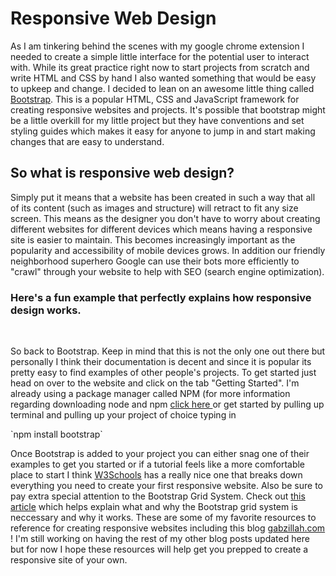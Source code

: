 <h1>Responsive Web Design</h1>
  <p>As I am tinkering behind the scenes with my google chrome extension I needed to create a simple little interface for the potential user to interact with. While its great practice right now to start projects from scratch and write HTML and CSS by hand I also wanted something that would be easy to upkeep and change. I decided to lean on an awesome little thing called
  <a href="http://getbootstrap.com/" target="_blank">Bootstrap</a>. This is a popular HTML, CSS and JavaScript framework for creating responsive websites and projects. It's possible that bootstrap might be a little overkill for my little project but they have conventions and set styling guides which makes it easy for anyone to jump in and start making changes that are easy to understand. </p>

 <h2>So what is responsive web design?</h2>

  <p>Simply put it means that a website has been created in such a way that all of its content (such as images and structure) will retract to fit any size screen. This means as the designer you don't have to worry about creating different websites for different devices which means having a responsive site is easier to maintain. This becomes increasingly important as the popularity and accessibility of mobile devices grows. In addition our friendly neighborhood superhero Google can use their bots more efficiently to "crawl" through your website to help with SEO (search engine optimization). </p>

  <h3>Here's a fun example that perfectly explains how responsive design works.</h3>

<br>
<img class = "blogImage" src="images/likeWater.jpg" alt>


<p>So back to Bootstrap. Keep in mind that this is not the only one out there but personally I think their documentation is decent and since it is popular its pretty easy to find examples of other people's projects. To get started just head on over to the website and click on the tab "Getting Started". I'm already using a package manager called NPM (for more information regarding downloading node and npm <a href="https://docs.npmjs.com/getting-started/installing-node" target="_blank"> click here </a> or get started by pulling up terminal and pulling up your project of choice typing in </p>
  `npm install bootstrap`

  <p>Once Bootstrap is added to your project you can either snag one of their examples to get you started or if a tutorial feels like a more comfortable place to start I think <a href=" http://www.w3schools.com/bootstrap/bootstrap_get_started.asp" target="_blank">W3Schools</a> has a really nice one that breaks down everything you need to create your first responsive website. Also be sure to pay extra special attention to the Bootstrap Grid System. Check out
  <a href="http://www.helloerik.com/the-subtle-magic-behind-why-the-bootstrap-3-grid-works" target="_blank">this article</a> which helps explain what and why the Bootstrap grid system is neccessary and why it works. These are some of my favorite resources to reference for creating responsive websites including this blog <a href="http://www.gabzillah.com" target="_blank">gabzillah.com</a> ! I'm still working on having the rest of my other blog posts updated here but for now I hope these resources will help get you prepped to create a responsive site of your own.</p>